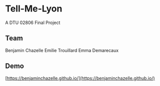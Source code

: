 # Tell-Me-Lyon
A DTU 02806 Final Project

## Team
Benjamin Chazelle
Emilie Trouillard
Emma Demarecaux

## Demo
[https://benjaminchazelle.github.io/](https://benjaminchazelle.github.io/)
